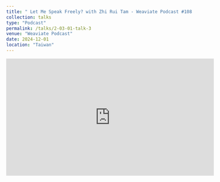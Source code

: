 ```yaml
---
title: " Let Me Speak Freely? with Zhi Rui Tam - Weaviate Podcast #108! "
collection: talks
type: "Podcast"
permalink: /talks/2-03-01-talk-3
venue: "Weaviate Podcast"
date: 2024-12-01
location: "Taiwan"
---
```


<iframe width="560" height="315" 
src="https://www.youtube.com/embed/UsVIX9NJ_a4" 
title="YouTube video player" 
frameborder="0" 
allow="accelerometer; autoplay; clipboard-write; encrypted-media; gyroscope; picture-in-picture" 
allowfullscreen></iframe>